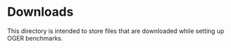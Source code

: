 # Downloads

This directory is intended to store files that are downloaded
while setting up OGER benchmarks.
